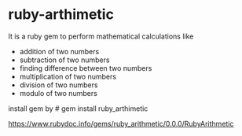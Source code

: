# ruby-arthimetic

It is a ruby gem to perform mathematical calculations like
  * addition of two numbers
  * subtraction of two numbers
  * finding difference between two numbers
  * multiplication of two numbers
  * division of two numbers
  * modulo of two numbers


install gem by 
    # gem install ruby_arthimetic

https://www.rubydoc.info/gems/ruby_arithmetic/0.0.0/RubyArithmetic
